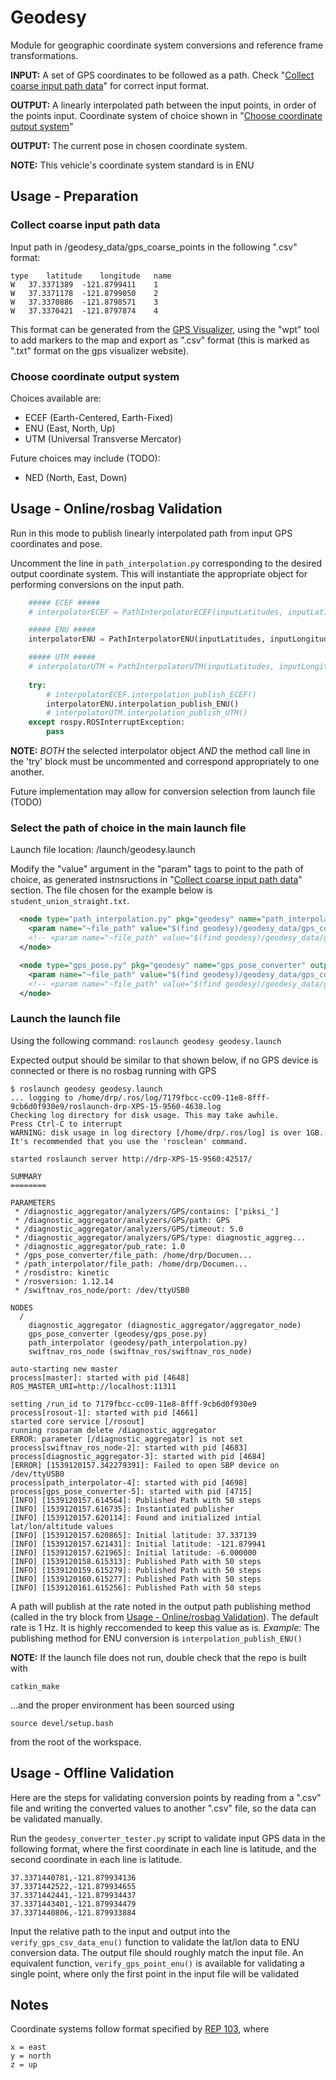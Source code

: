 # Geodesy
Module for geographic coordinate system conversions and reference frame transformations.

**INPUT:** A set of GPS coordinates to be followed as a path. Check "[Collect coarse input path data](#collect-coarse-input-path-data)" for correct input format.

**OUTPUT:** A linearly interpolated path between the input points, in order of the points input. Coordinate system of choice shown in "[Choose coordinate output system](#choose-coordinate-output-system)"

**OUTPUT:** The current pose in chosen coordinate system.

**NOTE:** This vehicle's coordinate system standard is in ENU

## Usage - Preparation
### Collect coarse input path data
Input path in /geodesy_data/gps_coarse_points in the following ".csv" format:

```
type	latitude	longitude	name
W	37.3371389	-121.8799411	1
W	37.3371178	-121.8799050	2
W	37.3370886	-121.8798571	3
W	37.3370421	-121.8797874	4
```

This format can be generated from the [GPS Visualizer](http://www.gpsvisualizer.com/draw/), using the "wpt" tool to add markers to the map and export as ".csv" format (this is marked as ".txt" format on the gps visualizer website).

### Choose coordinate output system
Choices available are:
* ECEF (Earth-Centered, Earth-Fixed)
* ENU (East, North, Up)
* UTM (Universal Transverse Mercator)

Future choices may include (TODO):
* NED (North, East, Down)

## Usage - Online/rosbag Validation
Run in this mode to publish linearly interpolated path from input GPS coordinates and pose.

Uncomment the line in `path_interpolation.py` corresponding to the desired output coordinate system. This will instantiate the appropriate object for performing conversions on the input path.

```python
    ##### ECEF #####
    # interpolatorECEF = PathInterpolatorECEF(inputLatitudes, inputLatitudes, inputHeights, chosenHeight)

    ##### ENU #####
    interpolatorENU = PathInterpolatorENU(inputLatitudes, inputLongitudes, inputHeights)

    ##### UTM #####
    # interpolatorUTM = PathInterpolatorUTM(inputLatitudes, inputLongitudes)
    
    try:
        # interpolatorECEF.interpolation_publish_ECEF()
        interpolatorENU.interpolation_publish_ENU()
        # interpolatorUTM.interpolation_publish_UTM()
    except rospy.ROSInterruptException:
        pass
```

**NOTE:** *BOTH* the selected interpolator object *AND* the method call line in the 'try' block must be uncommented and correspond appropriately to one another.

Future implementation may allow for conversion selection from launch file (TODO) 

### Select the path of choice in the main launch file
Launch file location: /launch/geodesy.launch

Modify the "value" argument in the "param" tags to point to the path of choice, as generated instnsructions in "[Collect coarse input path data](#collect-coarse-input-path-data)" section. The file chosen for the example below is `student_union_straight.txt`.
```xml
  <node type="path_interpolation.py" pkg="geodesy" name="path_interpolator" output="screen">
    <param name="~file_path" value="$(find geodesy)/geodesy_data/gps_coarse_points/student_union_straight.txt" />
    <!-- <param name="~file_path" value="$(find geodesy)/geodesy_data/gps_coarse_points/path_1.txt" /> -->
  </node>

  <node type="gps_pose.py" pkg="geodesy" name="gps_pose_converter" output="screen">
    <param name="~file_path" value="$(find geodesy)/geodesy_data/gps_coarse_points/student_union_straight.txt" />
    <!-- <param name="~file_path" value="$(find geodesy)/geodesy_data/gps_coarse_points/path_1.txt" /> -->
  </node>
```

### Launch the launch file
Using the following command:
`roslaunch geodesy geodesy.launch`

Expected output should be similar to that shown below, if no GPS device is connected or there is no rosbag running with GPS

```
$ roslaunch geodesy geodesy.launch
... logging to /home/drp/.ros/log/7179fbcc-cc09-11e8-8fff-9cb6d0f930e9/roslaunch-drp-XPS-15-9560-4638.log
Checking log directory for disk usage. This may take awhile.
Press Ctrl-C to interrupt
WARNING: disk usage in log directory [/home/drp/.ros/log] is over 1GB.
It's recommended that you use the 'rosclean' command.

started roslaunch server http://drp-XPS-15-9560:42517/

SUMMARY
========

PARAMETERS
 * /diagnostic_aggregator/analyzers/GPS/contains: ['piksi_']
 * /diagnostic_aggregator/analyzers/GPS/path: GPS
 * /diagnostic_aggregator/analyzers/GPS/timeout: 5.0
 * /diagnostic_aggregator/analyzers/GPS/type: diagnostic_aggreg...
 * /diagnostic_aggregator/pub_rate: 1.0
 * /gps_pose_converter/file_path: /home/drp/Documen...
 * /path_interpolator/file_path: /home/drp/Documen...
 * /rosdistro: kinetic
 * /rosversion: 1.12.14
 * /swiftnav_ros_node/port: /dev/ttyUSB0

NODES
  /
    diagnostic_aggregator (diagnostic_aggregator/aggregator_node)
    gps_pose_converter (geodesy/gps_pose.py)
    path_interpolator (geodesy/path_interpolation.py)
    swiftnav_ros_node (swiftnav_ros/swiftnav_ros_node)

auto-starting new master
process[master]: started with pid [4648]
ROS_MASTER_URI=http://localhost:11311

setting /run_id to 7179fbcc-cc09-11e8-8fff-9cb6d0f930e9
process[rosout-1]: started with pid [4661]
started core service [/rosout]
running rosparam delete /diagnostic_aggregator
ERROR: parameter [/diagnostic_aggregator] is not set
process[swiftnav_ros_node-2]: started with pid [4683]
process[diagnostic_aggregator-3]: started with pid [4684]
[ERROR] [1539120157.342279391]: Failed to open SBP device on /dev/ttyUSB0
process[path_interpolator-4]: started with pid [4698]
process[gps_pose_converter-5]: started with pid [4715]
[INFO] [1539120157.614564]: Published Path with 50 steps
[INFO] [1539120157.616735]: Instantiated publisher
[INFO] [1539120157.620114]: Found and initialized intial lat/lon/altitude values
[INFO] [1539120157.620865]: Initial latitude: 37.337139
[INFO] [1539120157.621431]: Initial latitude: -121.879941
[INFO] [1539120157.621965]: Initial latitude: -6.000000
[INFO] [1539120158.615313]: Published Path with 50 steps
[INFO] [1539120159.615279]: Published Path with 50 steps
[INFO] [1539120160.615277]: Published Path with 50 steps
[INFO] [1539120161.615256]: Published Path with 50 steps
```

A path will publish at the rate noted in the output path publishing method (called in the try block from [Usage - Online/rosbag Validation](#usage---onlinerosbag-validation)). The default rate is 1 Hz. It is highly reccomended to keep this value as is.
*Example:* The publishing method for ENU conversion is `interpolation_publish_ENU()`

**NOTE:** If the launch file does not run, double check that the repo is built with 
```
catkin_make
```
...and the proper environment has been sourced using 
```
source devel/setup.bash
```
from the root of the workspace.

## Usage - Offline Validation
Here are the steps for validating conversion points by reading from a ".csv" file and writing the converted values to another ".csv" file, so the data can be validated manually.

Run the `geodesy_converter_tester.py` script to validate input GPS data in the following format, where the first coordinate in each line is latitude, and the second coordinate in each line is latitude.
```
37.3371440781,-121.879934136
37.3371442522,-121.879934655
37.3371442441,-121.879934437
37.3371443401,-121.879934479
37.3371440806,-121.879933884
```

Input the relative path to the input and output into the `verify_gps_csv_data_enu()` function to validate the lat/lon data to ENU conversion data. The output file should roughly match the input file. An equivalent function, `verify_gps_point_enu()` is available for validating a single point, where only the first point in the input file will be validated

## Notes
Coordinate systems follow format specified by [REP 103](http://www.ros.org/reps/rep-0103.html), where 
```
x = east
y = north
z = up
```
